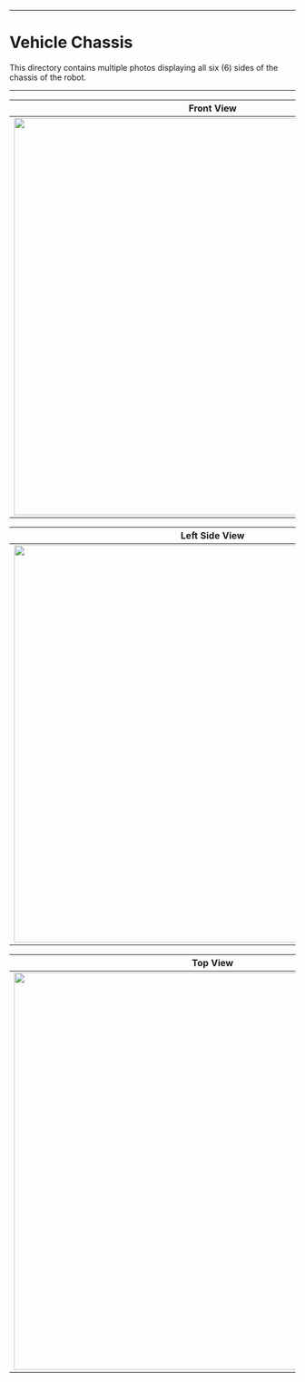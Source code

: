 
***

Vehicle Chassis
====

This directory contains multiple photos displaying all six (6) sides of the chassis of the robot.

***

| Front View                          | Rear View                       |
| ----------------------------------- | ------------------------------- |
|<img src = "https://github.com/NovusSpartans/NOVUS-SPARTIAT_BatStateUTNEU_Future-Engineers-2024/blob/main/Vehicle%20Chassis/Chassis%20Front%20View.png" width = "700">|<img src = "https://github.com/NovusSpartans/NOVUS-SPARTIAT_BatStateUTNEU_Future-Engineers-2024/blob/main/Vehicle%20Chassis/Chassis%20Rear%20View.png" width = "700">|

| Left Side View                      | Right Side View                 |
| ----------------------------------- | ------------------------------- |
|<img src = "https://github.com/NovusSpartans/NOVUS-SPARTIAT_BatStateUTNEU_Future-Engineers-2024/blob/main/Vehicle%20Chassis/Chassis%20Left%20Side%20View.png" width = "700">|<img src = "https://github.com/NovusSpartans/NOVUS-SPARTIAT_BatStateUTNEU_Future-Engineers-2024/blob/main/Vehicle%20Chassis/Chassis%20Right%20Side%20View.png" width = "700">|

| Top View                            | Bottom  View                    | 
| ----------------------------------- | ------------------------------- |
|<img src = "https://github.com/NovusSpartans/NOVUS-SPARTIAT_BatStateUTNEU_Future-Engineers-2024/blob/main/Vehicle%20Chassis/Chassis%20Top%20View.png" width = "700">|<img src = "https://github.com/NovusSpartans/NOVUS-SPARTIAT_BatStateUTNEU_Future-Engineers-2024/blob/main/Vehicle%20Chassis/Chassis%20Bottom%20View.png" width = "700">|
